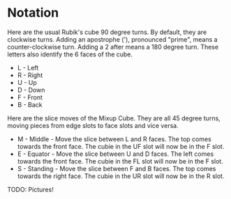 
Notation
========

Here are the usual Rubik's cube 90 degree turns. By default, they are clockwise
turns. Adding an apostrophe ('), pronounced "prime", means a counter-clockwise
turn. Adding a 2 after means a 180 degree turn. These letters also identify the
6 faces of the cube.
* L - Left
* R - Right
* U - Up
* D - Down
* F - Front
* B - Back

Here are the slice moves of the Mixup Cube. They are all 45 degree turns, moving pieces from edge slots to face slots and vice versa.
* M - Middle - Move the slice between L and R faces. The top comes towards the front face. The cubie in the UF slot will now be in the F slot.
* E - Equator - Move the slice between U and D faces. The left comes towards the front face. The cubie in the FL slot will now be in the F slot.
* S - Standing - Move the slice between F and B faces. The top comes towards the right face. The cubie in the UR slot will now be in the R slot.

TODO: Pictures!
